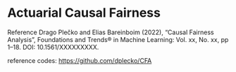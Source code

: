 # Actuarial Causal Fairness
Reference 
Drago Plečko and Elias Bareinboim (2022), “Causal Fairness
Analysis”, Foundations and Trends®
in Machine Learning: Vol. xx, No. xx, pp 1–18. DOI:
10.1561/XXXXXXXXX.

reference codes: https://github.com/dplecko/CFA